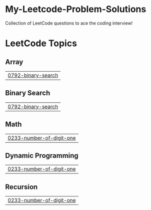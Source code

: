 # My-Leetcode-Problem-Solutions
Collection of LeetCode questions to ace the coding interview!

<!---LeetCode Topics Start-->
# LeetCode Topics
## Array
|  |
| ------- |
| [0792-binary-search](https://github.com/satyambirla18/My-Leetcode-Problem-Solutions/tree/master/0792-binary-search) |
## Binary Search
|  |
| ------- |
| [0792-binary-search](https://github.com/satyambirla18/My-Leetcode-Problem-Solutions/tree/master/0792-binary-search) |
## Math
|  |
| ------- |
| [0233-number-of-digit-one](https://github.com/satyambirla18/My-Leetcode-Problem-Solutions/tree/master/0233-number-of-digit-one) |
## Dynamic Programming
|  |
| ------- |
| [0233-number-of-digit-one](https://github.com/satyambirla18/My-Leetcode-Problem-Solutions/tree/master/0233-number-of-digit-one) |
## Recursion
|  |
| ------- |
| [0233-number-of-digit-one](https://github.com/satyambirla18/My-Leetcode-Problem-Solutions/tree/master/0233-number-of-digit-one) |
<!---LeetCode Topics End-->